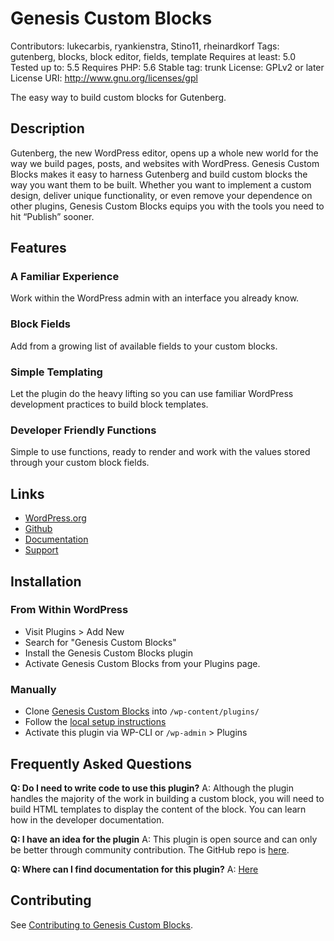 # Genesis Custom Blocks #

Contributors: lukecarbis, ryankienstra, Stino11, rheinardkorf
Tags: gutenberg, blocks, block editor, fields, template
Requires at least: 5.0
Tested up to: 5.5
Requires PHP: 5.6
Stable tag: trunk
License: GPLv2 or later
License URI: http://www.gnu.org/licenses/gpl

The easy way to build custom blocks for Gutenberg.

## Description ##

Gutenberg, the new WordPress editor, opens up a whole new world for the way we build pages, posts, and websites with WordPress. Genesis Custom Blocks makes it easy to harness Gutenberg and build custom blocks the way you want them to be built. Whether you want to implement a custom design, deliver unique functionality, or even remove your dependence on other plugins, Genesis Custom Blocks equips you with the tools you need to hit “Publish” sooner.

## Features ##

### A Familiar Experience ###
Work within the WordPress admin with an interface you already know.

### Block Fields ###
Add from a growing list of available fields to your custom blocks.

### Simple Templating ###
Let the plugin do the heavy lifting so you can use familiar WordPress development practices to build block templates.

### Developer Friendly Functions ###
Simple to use functions, ready to render and work with the values stored through your custom block fields.

## Links ##
* [WordPress.org](https://wordpress.org/plugins/genesis-custom-blocks)
* [Github](https://github.com/studiopress/genesis-custom-blocks)
* [Documentation](https://developer.wpengine.com/genesis-custom-blocks)
* [Support](https://wordpress.org/support/plugin/genesis-custom-blocks)

## Installation ##
### From Within WordPress ###
* Visit Plugins > Add New
* Search for "Genesis Custom Blocks"
* Install the Genesis Custom Blocks plugin
* Activate Genesis Custom Blocks from your Plugins page.

### Manually ###
* Clone [Genesis Custom Blocks](https://github.com/studiopress/genesis-custom-blocks.git) into `/wp-content/plugins/`
* Follow the [local setup instructions](https://github.com/studiopress/genesis-custom-blocks/blob/develop/CONTRIBUTING.md#local-setup)
* Activate this plugin via WP-CLI or `/wp-admin` > Plugins

## Frequently Asked Questions ###
**Q: Do I need to write code to use this plugin?**
A: Although the plugin handles the majority of the work in building a custom block, you will need to build HTML templates to display the content of the block. You can learn how in the developer documentation.

**Q: I have an idea for the plugin**
A: This plugin is open source and can only be better through community contribution. The GitHub repo is [here](https://github.com/studiopress/genesis-custom-blocks).

**Q: Where can I find documentation for this plugin?**
A: [Here](https://developer.wpengine.com/genesis-custom-blocks)

## Contributing ##

See [Contributing to Genesis Custom Blocks](https://github.com/studiopress/genesis-custom-blocks/blob/develop/CONTRIBUTING.md).
